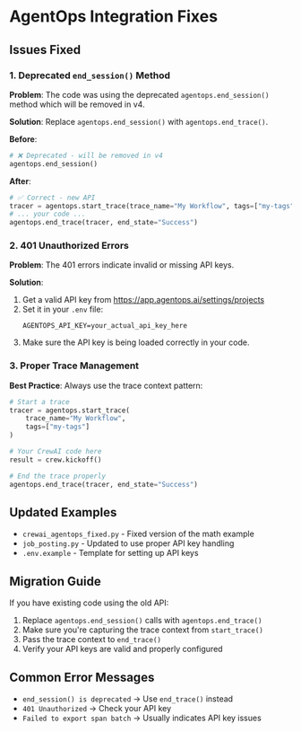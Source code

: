 # AgentOps Integration Fixes

## Issues Fixed

### 1. Deprecated `end_session()` Method

**Problem**: The code was using the deprecated `agentops.end_session()` method which will be removed in v4.

**Solution**: Replace `agentops.end_session()` with `agentops.end_trace()`.

**Before**:
```python
# ❌ Deprecated - will be removed in v4
agentops.end_session()
```

**After**:
```python
# ✅ Correct - new API
tracer = agentops.start_trace(trace_name="My Workflow", tags=["my-tags"])
# ... your code ...
agentops.end_trace(tracer, end_state="Success")
```

### 2. 401 Unauthorized Errors

**Problem**: The 401 errors indicate invalid or missing API keys.

**Solution**: 
1. Get a valid API key from https://app.agentops.ai/settings/projects
2. Set it in your `.env` file:
   ```
   AGENTOPS_API_KEY=your_actual_api_key_here
   ```
3. Make sure the API key is being loaded correctly in your code.

### 3. Proper Trace Management

**Best Practice**: Always use the trace context pattern:

```python
# Start a trace
tracer = agentops.start_trace(
    trace_name="My Workflow", 
    tags=["my-tags"]
)

# Your CrewAI code here
result = crew.kickoff()

# End the trace properly
agentops.end_trace(tracer, end_state="Success")
```

## Updated Examples

- `crewai_agentops_fixed.py` - Fixed version of the math example
- `job_posting.py` - Updated to use proper API key handling
- `.env.example` - Template for setting up API keys

## Migration Guide

If you have existing code using the old API:

1. Replace `agentops.end_session()` calls with `agentops.end_trace()`
2. Make sure you're capturing the trace context from `start_trace()`
3. Pass the trace context to `end_trace()`
4. Verify your API keys are valid and properly configured

## Common Error Messages

- `end_session() is deprecated` → Use `end_trace()` instead
- `401 Unauthorized` → Check your API key
- `Failed to export span batch` → Usually indicates API key issues